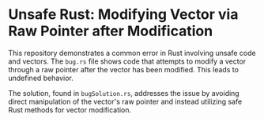 # Unsafe Rust: Modifying Vector via Raw Pointer after Modification

This repository demonstrates a common error in Rust involving unsafe code and vectors.  The `bug.rs` file shows code that attempts to modify a vector through a raw pointer after the vector has been modified.  This leads to undefined behavior.

The solution, found in `bugSolution.rs`, addresses the issue by avoiding direct manipulation of the vector's raw pointer and instead utilizing safe Rust methods for vector modification.